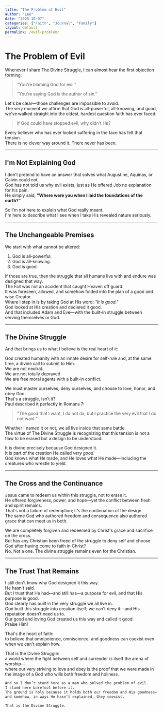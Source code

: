 ```yaml
---
title: "The Problem of Evil"
author: "Lee"
date: "2025-10-07"
categories: ["Faith", "Journal", "Family"]
layout: default
permalink: /evil-problem/
---
```

# The Problem of Evil

Whenever I share The Divine Struggle, I can almost hear the first objection forming:

> "You're blaming God for evil."
> 
> "You're saying God is the author of sin."

Let's be clear—those challenges are impossible to avoid.  
The very moment we affirm that God is all-powerful, all-knowing, and good, we've walked straight into the oldest, hardest question faith has ever faced:

> If God could have stopped evil, why didn't He?

Every believer who has ever looked suffering in the face has felt that tension.  
There is no clever way around it. There never has been.

---

## I'm Not Explaining God

I don't pretend to have an answer that solves what Augustine, Aquinas, or Calvin could not.  
God has not told us why evil exists, just as He offered Job no explanation for his pain.  
He simply said, **"Where were you when I laid the foundations of the earth?"**

So I'm not here to explain what God really meant.  
I'm here to describe what I see when I take His revealed nature seriously.

---

## The Unchangeable Premises

We start with what cannot be altered:

1. God is all-powerful.  
2. God is all-knowing.  
3. God is good.

If those are true, then the struggle that all humans live with and endure was designed that way.  
The Fall was not an accident that caught Heaven off guard.  
It was foreseen, allowed, and somehow folded into the plan of a good and wise Creator.  
Where I step in is by taking God at His word: *"It is good."*  
God looked at His creation and declared it good.  
And that included Adam and Eve—with the built-in struggle between serving themselves or God.

---

## The Divine Struggle

And that brings us to what I believe is the real heart of it:

God created humanity with an innate desire for self-rule and, at the same time, a divine call to submit to Him.  
We are not neutral.  
We are not totally depraved.  
We are free moral agents with a built-in conflict.

We must master ourselves, deny ourselves, and choose to love, honor, and obey God.  
That's a struggle, isn't it?  
Paul described it perfectly in Romans 7:

> "The good that I want, I do not do; but I practice the very evil that I do not want."

Whether I named it or not, we all live inside that same battle.  
The virtue of The Divine Struggle is recognizing that this tension is not a flaw to be erased but a design to be understood.

It is divine precisely because God designed it.  
It is part of the creation He called *very good.*  
God knows what He made, and He loves what He made—including the creatures who wrestle to yield.

---

## The Cross and the Continuance

Jesus came to redeem us within this struggle, not to erase it.  
He offered forgiveness, power, and hope—yet the conflict between flesh and spirit remains.  
That's not a failure of redemption; it's the continuation of the design.  
The same God who authored freedom and consequence also authored grace that can meet us in both.

We are completely forgiven and redeemed by Christ's grace and sacrifice on the cross.  
But has any Christian been freed of the struggle to deny self and choose God after having come to faith in Christ?  
No. Not a one. The divine struggle remains even for the Christian.

---

## The Trust That Remains

I still don't know why God designed it this way.  
He hasn't said.  
But I trust that He had—and still has—a purpose for evil, and that His purpose is good.  
God clearly has built in the very struggle we all live in.  
God built this struggle into creation itself; we can’t deny it—and His reputation doesn’t need us to.  
Our good and loving God created us this way and called it good.  
Praise Him!

That's the heart of faith:  
to believe that omnipotence, omniscience, and goodness can coexist even when we can't explain how.

That is the Divine Struggle:  
a world where the fight between self and surrender is itself the arena of worship—  
where our very striving to love and obey is the proof that we were made in the image of a God who wills both freedom and holiness.

```markdown
And so I don’t stand here as a man who solved the problem of evil.  
I stand here barefoot before it.  
The ground is holy because it holds both our freedom and His goodness—  
and somehow, in ways He hasn’t explained, they coexist.  

That is the Divine Struggle.
